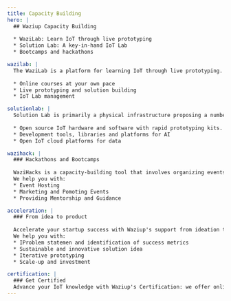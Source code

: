 ```yaml
---
title: Capacity Building
hero: |
  ## Waziup Capacity Building
  
  * WaziLab: Learn IoT through live prototyping 
  * Solution Lab: A key-in-hand IoT Lab
  * Bootcamps and hackathons

wazilab: |
  The WaziLab is a platform for learning IoT through live prototyping. It simplifies the prototyping process for startups through better hardware accessibility, guided prototyping, IoT capacity building and initial business support for startups. It features:
  
  * Online courses at your own pace
  * Live prototyping and solution building
  * IoT Lab management

solutionlab: |
  Solution Lab is primarily a physical infrastructure proposing a number of technological resources: IoT, BigData/Cloud, Mobile/Edge, AI, Training and Computing resources. These resources are hardware, software and courses resources, and is packaged in an integrated and consistent way. The lab includes:
  
  * Open source IoT hardware and software with rapid prototyping kits.
  * Development tools, libraries and platforms for AI
  * Open IoT cloud platforms for data 

wazihack: |
  ### Hackathons and Bootcamps
  
  WaziHacks is a capacity-building tool that involves organizing events where tech enthusiasts come together to solve specific challenges. These events include courses and hands-on activities.
  We help you with:
  * Event Hosting
  * Marketing and Pomoting Events 
  * Providing Mentorship and Guidance

acceleration: |
  ### From idea to product
  
  Accelerate your startup success with Waziup's support from ideation to market launch. Develop a customer-centric MVP and stand out with a clear value proposition using our business model canvas.
  We help you with:
  * IProblem statemen and identification of success metrics
  * Sustainable and innovative solution idea
  * Iterative prototyping
  * Scale-up and investment

certification: |
  ### Get Certified
  Advance your IoT knowledge with Waziup's Certification: we offer online tutorials, webinars, and hands-on training for individuals, institutes, and SMEs of all skill levels. Start your journey to IoT mastery today!
---
```




